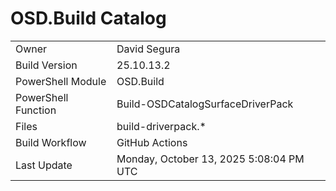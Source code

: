 ﻿# OSD.Build Catalog

| | |
|-|-|
| Owner | David Segura |
| Build Version | 25.10.13.2 |
| PowerShell Module | OSD.Build |
| PowerShell Function | Build-OSDCatalogSurfaceDriverPack |
| Files | build-driverpack.* |
| Build Workflow | GitHub Actions |
| Last Update | Monday, October 13, 2025 5:08:04 PM UTC |
